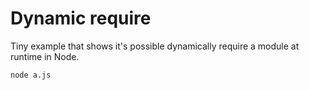 # Dynamic require

Tiny example that shows it's possible dynamically require a module at runtime
in Node.

    node a.js
